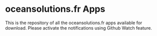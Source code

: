 # oceansolutions.fr Apps
 
This is the repository of all the oceansolutions.fr apps available for download. Please activate the notifications using Github Watch feature. 
